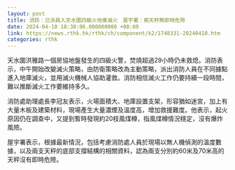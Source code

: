 ```yaml
---
layout: post
title: 消防：已派員入天水圍四級火地庫滅火　屋宇署：兩天秤無即時危險
date: 2024-04-10 18:38:06.000000000 +08:00
link: https://news.rthk.hk/rthk/ch/component/k2/1748331-20240410.htm
categories: rthk
---
```


天水圍洪雅路一個房協地盤發生的四級火警，焚燒超過29小時仍未救熄。消防表示，中午開始改變滅火策略，由防衛策略改為主動策略，派出消防人員在不同據點進入地庫滅火，並用滅火機械人協助灌救。消防相信滅火工作仍要持續一段時間，難以推斷滅火工作要維持多久。

消防處助理處長李冠友表示，火場面積大、地庫設置支架，形容猶如迷宮，加上有大量木板及建築材料，現場產生大量濃煙及溫度高，增加救援難度。他表示，起火原因仍在調查中，又提到暫時發現約20枝風煤樽，指風煤樽情況穩定，沒有爆炸風險。

屋宇署表示，根據最新情況，包括考慮消防處人員於現場以無人機偵測的溫度數據，以及兩支天秤的底部支撐結構的相關資料，認為兩支分別約60米及70米高的天秤沒有即時危險。
